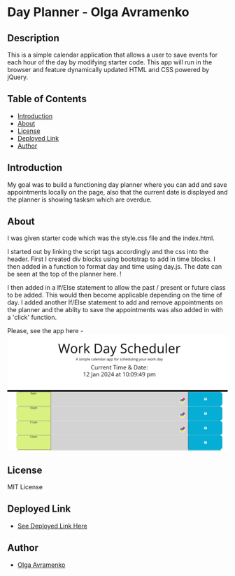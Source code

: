 # Day Planner - Olga Avramenko

## Description
This is a simple calendar application that allows a user to save events for each hour of the day by modifying starter code. This app will run in the browser and feature dynamically updated HTML and CSS powered by jQuery.
## Table of Contents

- [Introduction](#introduction)
- [About](#about)
- [License](#license)
- [Deployed Link](#deployed-link)
- [Author](#author)


## Introduction

My goal was to build a functioning day planner where you can add and save appointments locally on the page, also that the current date is displayed and the planner is showing tasksm which are overdue. 


## About
I was given starter code which was the style.css file and the index.html. 

I started out by linking the script tags accordingly and the css into the header. First I created div blocks using bootstrap to add in time blocks. I then added in a function to format day and time using day.js. The date can be seen at the top of the planner here. !

I then added in a If/Else statement to allow the past / present or future class to be added. This would then become applicable depending on the time of day. I added another If/Else statement to add and remove appointments on the planner and the ablity to save the appointments was also added in with a 'click' function. 

Please, see the app here - ![Alt text](<assets/images/screenshot1.png>)



## License

MIT License

## Deployed Link
 * [See Deployed Link Here](https://elismountain.github.io/Olga-Daily-Planner-App/)

## Author
 * [Olga Avramenko](https://github.com/elismountain/Olga-Daily-Planner-App)
